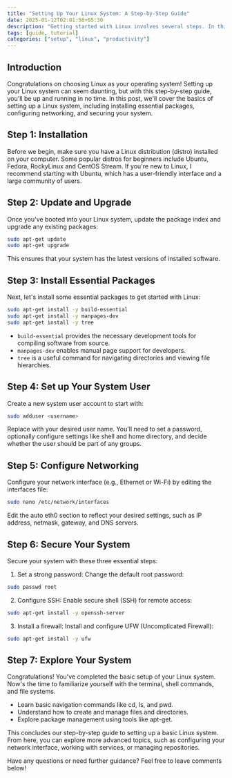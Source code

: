 ```yaml
---
title: "Setting Up Your Linux System: A Step-by-Step Guide"
date: 2025-01-12T02:01:58+05:30
description: "Getting started with Linux involves several steps. In this guide we will walk you through each step to ensure your system is set up properly with all necessary packages and dependencies."
tags: [guide, tutorial]
categories: ["setup", "linux", "productivity"]
---
```


## Introduction

Congratulations on choosing Linux as your operating system! Setting up your Linux system can seem daunting, but with this step-by-step guide, you'll be up and running in no time. In this post, we'll cover the basics of setting up a Linux system, including installing essential packages, configuring networking, and securing your system.

## Step 1: Installation

Before we begin, make sure you have a Linux distribution (distro) installed on your computer. Some popular distros for beginners include Ubuntu, Fedora, RockyLinux and CentOS Stream. If you're new to Linux, I recommend starting with Ubuntu, which has a user-friendly interface and a large community of users.

## Step 2: Update and Upgrade

Once you've booted into your Linux system, update the package index and upgrade any existing packages:

```bash
sudo apt-get update
sudo apt-get upgrade
```

This ensures that your system has the latest versions of installed software.

## Step 3: Install Essential Packages

Next, let's install some essential packages to get started with Linux:
```bash
sudo apt-get install -y build-essential
sudo apt-get install -y manpages-dev
sudo apt-get install -y tree
```

* `build-essential` provides the necessary development tools for compiling software from source.
* `manpages-dev` enables manual page support for developers.
* `tree` is a useful command for navigating directories and viewing file hierarchies.

## Step 4: Set up Your System User

Create a new system user account to start with:
```bash
sudo adduser <username>
```

Replace <username> with your desired user name. You'll need to set a password, optionally configure settings like shell and home directory, and decide whether the user should be part of any groups.

## Step 5: Configure Networking

Configure your network interface (e.g., Ethernet or Wi-Fi) by editing the interfaces file:

```bash
sudo nano /etc/network/interfaces
```

Edit the auto eth0 section to reflect your desired settings, such as IP address, netmask, gateway, and DNS servers.

## Step 6: Secure Your System

Secure your system with these three essential steps:

1. Set a strong password: Change the default root password:
```bash
sudo passwd root
```
2. Configure SSH: Enable secure shell (SSH) for remote access:
```bash
sudo apt-get install -y openssh-server
```
3. Install a firewall: Install and configure UFW (Uncomplicated Firewall):

```bash
sudo apt-get install -y ufw
```

## Step 7: Explore Your System

Congratulations! You've completed the basic setup of your Linux system. Now's the time to familiarize yourself with the terminal, shell commands, and file systems.

* Learn basic navigation commands like cd, ls, and pwd.
* Understand how to create and manage files and directories.
* Explore package management using tools like apt-get.

This concludes our step-by-step guide to setting up a basic Linux system. From here, you can explore more advanced topics, such as configuring your network interface, working with services, or managing repositories.

Have any questions or need further guidance? Feel free to leave comments below!